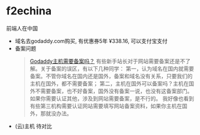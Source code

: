 # f2echina
前端人在中国

* 域名去godaddy.com购买, 有优惠券5年 ¥338.16, 可以支付宝支付
* 备案问题
  > [Godaddy主机需要备案吗？](http://www.goyouhuima.com/jiaocheng/455.html)
  > 有些新手站长对于网站需要备案还是不了解。关于备案的误区，有以下几种同学：
  > 第一，认为域名在国内就需要备案。不管你域名在国内还是国外，备案和域名没有关系，只要我们的主机在国外，都不需要备案；
  > 第二，主机在国外可以备案吗？主机在国外不需要备案，也不好备案，国外没有备案一说，也没有这备案部门。如果你需要认证其他，涉及到网站需要备案，是不行的。
  > 我好像也看到有些第三机构需要认证网站需要填写网站备案资料，如果你主机在国外，那就没办法。
* (云)主机
  待对比
